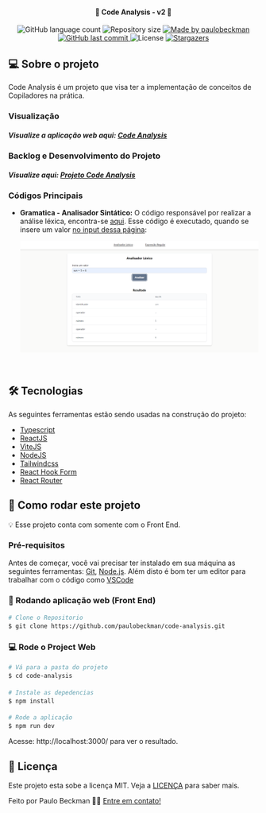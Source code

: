 <h4 align="center"> 
	🚀 Code Analysis - v2 🚀
</h4>

<p align="center">
  <img alt="GitHub language count" src="https://img.shields.io/github/languages/count/paulobeckman/code-analysis?color=%2304D361">
  
  <img alt="Repository size" src="https://img.shields.io/github/repo-size/paulobeckman/code-analysis">
  
  <a href="https://www.linkedin.com/in/paulobeckman/">
    <img alt="Made by paulobeckman" src="https://img.shields.io/badge/made%20by-paulobeckman-%2304D361">
  </a>
	
  
  <a href="https://github.com/paulobeckman/code-analysis/commits/master">
    <img alt="GitHub last commit" src="https://img.shields.io/github/last-commit/paulobeckman/code-analysis">
  </a>

  <img alt="License" src="https://img.shields.io/badge/license-MIT-brightgreen">
   <a href="https://github.com/paulobeckman/code-analysis/stargazers">
    <img alt="Stargazers" src="https://img.shields.io/github/stars/paulobeckman/code-analysis?style=social">
  </a>
</p>

## 💻 Sobre o projeto

Code Analysis é um projeto que visa ter a implementação de conceitos de Copiladores na prática.

### Visualização

##### Visualize a aplicação web aqui: [Code Analysis](https://code-analysis.netlify.app/)

### Backlog e Desenvolvimento do Projeto

##### Visualize aqui: [Projeto Code Analysis](https://github.com/users/paulobeckman/projects/1)

### Códigos Principais

- **Gramatica - Analisador Sintático:** O código responsável por realizar a análise léxica, encontra-se [aqui](https://github.com/paulobeckman/code-analysis-v2/blob/development/src/utils/lexicalAnalyzer.ts). Esse código é executado, quando se insere um valor [no input dessa página](https://code-analysis.netlify.app):

  <img alt="code-analysis" title="#code-analysis" src="./github-assets/lexicalAnalyzer.png" width="800px">
<br/>

## 🛠 Tecnologias

As seguintes ferramentas estão sendo usadas na construção do projeto:

- [Typescript][ts]
- [ReactJS][react]
- [ViteJS][vitejs]
- [NodeJS][nodejs]
- [Tailwindcss][tailwind]
- [React Hook Form][react-hook-form]
- [React Router][react-router]

## 🚀 Como rodar este projeto

💡 Esse projeto conta com somente com o Front End.

### Pré-requisitos

Antes de começar, você vai precisar ter instalado em sua máquina as seguintes ferramentas:
[Git](https://git-scm.com), [Node.js][nodejs].
Além disto é bom ter um editor para trabalhar com o código como [VSCode][vscode]

### 🎲 Rodando aplicação web (Front End)

```bash
# Clone o Repositorio
$ git clone https://github.com/paulobeckman/code-analysis.git
```

### 💻 Rode o Project Web

```bash
# Vá para a pasta do projeto
$ cd code-analysis

# Instale as depedencias
$ npm install

# Rode a aplicação
$ npm run dev
```

Acesse: http://localhost:3000/ para ver o resultado.

## 📝 Licença

Este projeto esta sobe a licença MIT. Veja a [LICENÇA](license) para saber mais.

Feito por Paulo Beckman 👋🏽 [Entre em contato!](https://br.linkedin.com/in/paulobeckman)

[nodejs]: https://nodejs.org/
[vscode]: https://code.visualstudio.com/
[license]: https://opensource.org/licenses/MIT
[ts]: https://www.typescriptlang.org/
[react]: https://reactjs.org/
[tailwind]: https://tailwindcss.com/
[react-hook-form]: https://react-hook-form.com/
[react-router]: https://reactrouter.com/en/main
[vitejs]: https://vitejs.dev/
